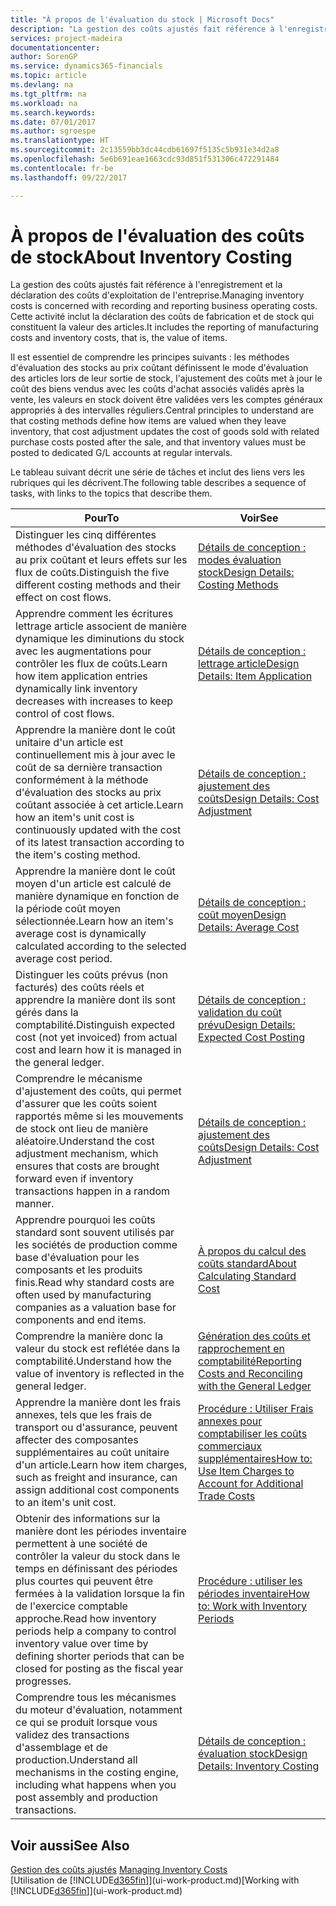 ```yaml
---
title: "À propos de l'évaluation du stock | Microsoft Docs"
description: "La gestion des coûts ajustés fait référence à l'enregistrement et la déclaration des coûts d'exploitation de l'entreprise. Cette activité inclut la déclaration des coûts de fabrication et de stock qui constituent la valeur des articles."
services: project-madeira
documentationcenter: 
author: SorenGP
ms.service: dynamics365-financials
ms.topic: article
ms.devlang: na
ms.tgt_pltfrm: na
ms.workload: na
ms.search.keywords: 
ms.date: 07/01/2017
ms.author: sgroespe
ms.translationtype: HT
ms.sourcegitcommit: 2c13559bb3dc44cdb61697f5135c5b931e34d2a8
ms.openlocfilehash: 5e6b691eae1663cdc93d851f531306c472291484
ms.contentlocale: fr-be
ms.lasthandoff: 09/22/2017

---
```

# <a name="about-inventory-costing"></a><span data-ttu-id="be269-104">À propos de l'évaluation des coûts de stock</span><span class="sxs-lookup"><span data-stu-id="be269-104">About Inventory Costing</span></span>
<span data-ttu-id="be269-105">La gestion des coûts ajustés fait référence à l'enregistrement et la déclaration des coûts d'exploitation de l'entreprise.</span><span class="sxs-lookup"><span data-stu-id="be269-105">Managing inventory costs is concerned with recording and reporting business operating costs.</span></span> <span data-ttu-id="be269-106">Cette activité inclut la déclaration des coûts de fabrication et de stock qui constituent la valeur des articles.</span><span class="sxs-lookup"><span data-stu-id="be269-106">It includes the reporting of manufacturing costs and inventory costs, that is, the value of items.</span></span>  

 <span data-ttu-id="be269-107">Il est essentiel de comprendre les principes suivants : les méthodes d'évaluation des stocks au prix coûtant définissent le mode d'évaluation des articles lors de leur sortie de stock, l'ajustement des coûts met à jour le coût des biens vendus avec les coûts d'achat associés validés après la vente, les valeurs en stock doivent être validées vers les comptes généraux appropriés à des intervalles réguliers.</span><span class="sxs-lookup"><span data-stu-id="be269-107">Central principles to understand are that costing methods define how items are valued when they leave inventory, that cost adjustment updates the cost of goods sold with related purchase costs posted after the sale, and that inventory values must be posted to dedicated G/L accounts at regular intervals.</span></span>  

 <span data-ttu-id="be269-108">Le tableau suivant décrit une série de tâches et inclut des liens vers les rubriques qui les décrivent.</span><span class="sxs-lookup"><span data-stu-id="be269-108">The following table describes a sequence of tasks, with links to the topics that describe them.</span></span>   

|<span data-ttu-id="be269-109">**Pour**</span><span class="sxs-lookup"><span data-stu-id="be269-109">**To**</span></span>|<span data-ttu-id="be269-110">**Voir**</span><span class="sxs-lookup"><span data-stu-id="be269-110">**See**</span></span>|  
|------------|-------------|  
|<span data-ttu-id="be269-111">Distinguer les cinq différentes méthodes d'évaluation des stocks au prix coûtant et leurs effets sur les flux de coûts.</span><span class="sxs-lookup"><span data-stu-id="be269-111">Distinguish the five different costing methods and their effect on cost flows.</span></span>|[<span data-ttu-id="be269-112">Détails de conception : modes évaluation stock</span><span class="sxs-lookup"><span data-stu-id="be269-112">Design Details: Costing Methods</span></span>](design-details-costing-methods.md)|  
|<span data-ttu-id="be269-113">Apprendre comment les écritures lettrage article associent de manière dynamique les diminutions du stock avec les augmentations pour contrôler les flux de coûts.</span><span class="sxs-lookup"><span data-stu-id="be269-113">Learn how item application entries dynamically link inventory decreases with increases to keep control of cost flows.</span></span>|[<span data-ttu-id="be269-114">Détails de conception : lettrage article</span><span class="sxs-lookup"><span data-stu-id="be269-114">Design Details: Item Application</span></span>](design-details-item-application.md)|  
|<span data-ttu-id="be269-115">Apprendre la manière dont le coût unitaire d'un article est continuellement mis à jour avec le coût de sa dernière transaction conformément à la méthode d'évaluation des stocks au prix coûtant associée à cet article.</span><span class="sxs-lookup"><span data-stu-id="be269-115">Learn how an item's unit cost is continuously updated with the cost of its latest transaction according to the item's costing method.</span></span>|[<span data-ttu-id="be269-116">Détails de conception : ajustement des coûts</span><span class="sxs-lookup"><span data-stu-id="be269-116">Design Details: Cost Adjustment</span></span>](design-details-cost-adjustment.md)|  
|<span data-ttu-id="be269-117">Apprendre la manière dont le coût moyen d'un article est calculé de manière dynamique en fonction de la période coût moyen sélectionnée.</span><span class="sxs-lookup"><span data-stu-id="be269-117">Learn how an item's average cost is dynamically calculated according to the selected average cost period.</span></span>|[<span data-ttu-id="be269-118">Détails de conception : coût moyen</span><span class="sxs-lookup"><span data-stu-id="be269-118">Design Details: Average Cost</span></span>](design-details-average-cost.md)|  
|<span data-ttu-id="be269-119">Distinguer les coûts prévus (non facturés) des coûts réels et apprendre la manière dont ils sont gérés dans la comptabilité.</span><span class="sxs-lookup"><span data-stu-id="be269-119">Distinguish expected cost (not yet invoiced) from actual cost and learn how it is managed in the general ledger.</span></span>|[<span data-ttu-id="be269-120">Détails de conception : validation du coût prévu</span><span class="sxs-lookup"><span data-stu-id="be269-120">Design Details: Expected Cost Posting</span></span>](design-details-expected-cost-posting.md)|  
|<span data-ttu-id="be269-121">Comprendre le mécanisme d'ajustement des coûts, qui permet d'assurer que les coûts soient rapportés même si les mouvements de stock ont lieu de manière aléatoire.</span><span class="sxs-lookup"><span data-stu-id="be269-121">Understand the cost adjustment mechanism, which ensures that costs are brought forward even if inventory transactions happen in a random manner.</span></span>|[<span data-ttu-id="be269-122">Détails de conception : ajustement des coûts</span><span class="sxs-lookup"><span data-stu-id="be269-122">Design Details: Cost Adjustment</span></span>](design-details-cost-adjustment.md)|  
|<span data-ttu-id="be269-123">Apprendre pourquoi les coûts standard sont souvent utilisés par les sociétés de production comme base d'évaluation pour les composants et les produits finis.</span><span class="sxs-lookup"><span data-stu-id="be269-123">Read why standard costs are often used by manufacturing companies as a valuation base for components and end items.</span></span>|[<span data-ttu-id="be269-124">À propos du calcul des coûts standard</span><span class="sxs-lookup"><span data-stu-id="be269-124">About Calculating Standard Cost</span></span>](finance-about-calculating-standard-cost.md)|  
|<span data-ttu-id="be269-125">Comprendre la manière donc la valeur du stock est reflétée dans la comptabilité.</span><span class="sxs-lookup"><span data-stu-id="be269-125">Understand how the value of inventory is reflected in the general ledger.</span></span>|[<span data-ttu-id="be269-126">Génération des coûts et rapprochement en comptabilité</span><span class="sxs-lookup"><span data-stu-id="be269-126">Reporting Costs and Reconciling with the General Ledger</span></span>](finance-report-costs-and-reconcile-with-the-general-ledger.md)|  
|<span data-ttu-id="be269-127">Apprendre la manière dont les frais annexes, tels que les frais de transport ou d'assurance, peuvent affecter des composantes supplémentaires au coût unitaire d'un article.</span><span class="sxs-lookup"><span data-stu-id="be269-127">Learn how item charges, such as freight and insurance, can assign additional cost components to an item's unit cost.</span></span>|[<span data-ttu-id="be269-128">Procédure : Utiliser Frais annexes pour comptabiliser les coûts commerciaux supplémentaires</span><span class="sxs-lookup"><span data-stu-id="be269-128">How to: Use Item Charges to Account for Additional Trade Costs</span></span>](payables-how-assign-item-charges.md)|  
|<span data-ttu-id="be269-129">Obtenir des informations sur la manière dont les périodes inventaire permettent à une société de contrôler la valeur du stock dans le temps en définissant des périodes plus courtes qui peuvent être fermées à la validation lorsque la fin de l'exercice comptable approche.</span><span class="sxs-lookup"><span data-stu-id="be269-129">Read how inventory periods help a company to control inventory value over time by defining shorter periods that can be closed for posting as the fiscal year progresses.</span></span>|[<span data-ttu-id="be269-130">Procédure : utiliser les périodes inventaire</span><span class="sxs-lookup"><span data-stu-id="be269-130">How to: Work with Inventory Periods</span></span>](finance-how-to-work-with-inventory-periods.md)|  
|<span data-ttu-id="be269-131">Comprendre tous les mécanismes du moteur d'évaluation, notamment ce qui se produit lorsque vous validez des transactions d'assemblage et de production.</span><span class="sxs-lookup"><span data-stu-id="be269-131">Understand all mechanisms in the costing engine, including what happens when you post assembly and production transactions.</span></span>|[<span data-ttu-id="be269-132">Détails de conception : évaluation stock</span><span class="sxs-lookup"><span data-stu-id="be269-132">Design Details: Inventory Costing</span></span>](design-details-inventory-costing.md)|

## <a name="see-also"></a><span data-ttu-id="be269-133">Voir aussi</span><span class="sxs-lookup"><span data-stu-id="be269-133">See Also</span></span>
<span data-ttu-id="be269-134">[Gestion des coûts ajustés](finance-manage-inventory-costs.md)  </span><span class="sxs-lookup"><span data-stu-id="be269-134">[Managing Inventory Costs](finance-manage-inventory-costs.md)  </span></span>  
<span data-ttu-id="be269-135">[Utilisation de [!INCLUDE[d365fin](includes/d365fin_md.md)]](ui-work-product.md)</span><span class="sxs-lookup"><span data-stu-id="be269-135">[Working with [!INCLUDE[d365fin](includes/d365fin_md.md)]](ui-work-product.md)</span></span>

